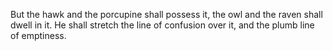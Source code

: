 But the hawk and the porcupine shall possess it, the owl and the raven shall dwell in it. He shall stretch the line of confusion over it, and the plumb line of emptiness.

